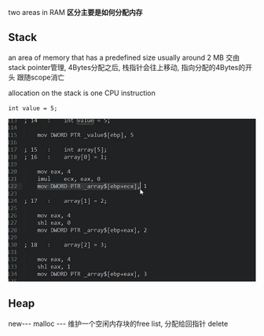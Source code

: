 two areas in RAM
**区分主要是如何分配内存**

## Stack
an area of memory that has a predefined size usually around 2 MB
交由stack pointer管理, 4Bytes分配之后, 栈指针会往上移动, 指向分配的4Bytes的开头
跟随scope消亡

allocation on the stack is one CPU instruction
```
int value = 5;
```
![Alt text](image.png)

## Heap
new--- malloc --- 维护一个空闲内存块的free list, 分配给回指针
delete
```

```